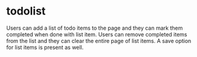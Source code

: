 # todolist

Users can add a list of todo items to the page and they can mark them completed when done with list item. Users can remove completed items from the list and they can clear the entire page of list items. A save option for list items is present as well. 
